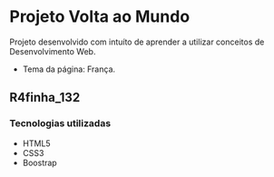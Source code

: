 # Projeto Volta ao Mundo
  Projeto desenvolvido com intuíto de aprender a utilizar conceitos de Desenvolvimento Web.
* Tema da página: França.

## R4finha_132

### Tecnologias utilizadas 
* HTML5
* CSS3
* Boostrap
